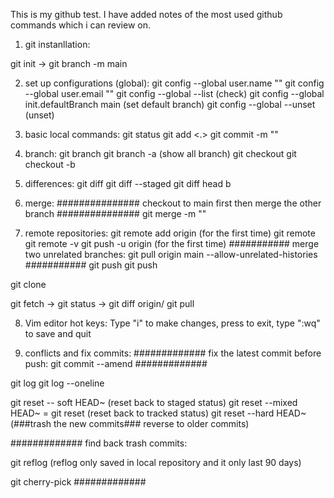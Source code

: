 This is my github test. I have added notes of the most used github commands which i can review on. 



1. git instanllation: 

 git init -> git branch -m main

2. set up configurations (global): 
 git config --global user.name "<myName>"
 git config --global user.email "<myEmail>"
 git config --global --list (check)
 git config --global init.defaultBranch main (set default branch)
 git config --global --unset (unset)

 3. basic local commands: 
 git status 
 git add <.>
 git commit -m "<commit message>"

 4. branch: 
 git branch <branch name>
 git branch -a (show all branch)
 git checkout <branch name>
 git checkout -b <branch name>

5. differences:
git diff
git diff --staged
git diff head b 

6. merge:
###############
checkout to main first then merge the other branch
###############
git merge <branch name> -m "<commit message>"

7. remote repositories:
git remote add origin <remote address> (for the first time)
git remote
git remote -v
git push -u origin <branch name> (for the first time)
###########
merge two unrelated branches:
git pull origin main --allow-unrelated-histories
###########
git push <branch name>
git push

git clone <remote address>

git fetch -> git status -> git diff <branch name> origin/<branch name>
git pull

8. Vim editor hot keys: Type "i" to make changes, press <esc> to exit, type ":wq" to save and quit

9. conflicts and fix commits:
#############
fix the latest commit before push:
git commit --amend
#############

git log 
git log --oneline

git reset -- soft HEAD~<number of how many commits you want to reset back>                  (reset back to staged status)
git reset --mixed HEAD~<number of how many commits you want to reset back> = git reset      (reset back to tracked status)
git reset --hard HEAD~<number of how many commits you want to reset back>                   (###trash the new commits### reverse to older commits)

#############
find back trash commits:

git reflog (reflog only saved in local repository and it only last 90 days)

git cherry-pick <commits ID>
#############

